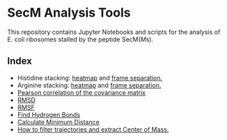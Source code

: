 # SecM Analysis Tools
This repository contains Jupyter Notebooks and scripts for the analysis of E. coli ribosomes stalled by the peptide SecM(_Ms_). 

## Index

- Histidine stacking: [heatmap](https://github.com/fatipardo/SecM_Analysis_Tools/blob/main/Calculate_Stacking_HIS22-FIGURE_EDITING_FEB2024-Zenodo.ipynb) and [frame separation.](https://github.com/fatipardo/SecM_Analysis_Tools/blob/main/Calculate_Stacking_HIS22-Separate_Frames.ipynb)
- Arginine stacking: [heatmap](https://github.com/fatipardo/SecM_Analysis_Tools/blob/main/Calculate_Stacking_ARG26-U2585-1stJUNE2023.ipynb) and [frame separation.](https://github.com/fatipardo/SecM_Analysis_Tools/blob/main/Calculate_Stacking_ARG26-Separate_Frames-1JUNE2023.ipynb)
- [Pearson correlation of the covariance matrix](https://github.com/fatipardo/SecM_Analysis_Tools/tree/main/CorrelationScripts)
- [RMSD](https://github.com/fatipardo/SecM_Analysis_Tools/blob/main/onionRMSD-MAY2023.ipynb)
- [RMSF](https://github.com/fatipardo/SecM_Analysis_Tools/blob/main/RMSF_COM_Zenodo.ipynb)
- [Find Hydrogen Bonds](https://github.com/fatipardo/SecM_Analysis_Tools/blob/main/Calculate_Hbonds_PTCna.ipynb)
- [Calculate Minimum Distance](https://github.com/fatipardo/SecM_Analysis_Tools/blob/main/Calculate_min_dist-SecM-n-Backbone-Tunnel_FOR_FIGURES-Zenodo.ipynb)
- [How to filter trajectories and extract Center of Mass.](https://github.com/fatipardo/SecM_Analysis_Tools/blob/main/FilterTrajectoriesForCOMonly-Within15A.ipynb)
